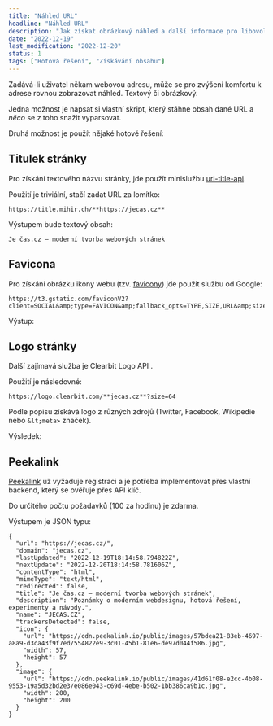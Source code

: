 ```yaml
---
title: "Náhled URL"
headline: "Náhled URL"
description: "Jak získat obrázkový náhled a další informace pro libovolnou URL."
date: "2022-12-19"
last_modification: "2022-12-20"
status: 1
tags: ["Hotová řešení", "Získávání obsahu"]
---
```


Zadává-li uživatel někam webovou adresu, může se pro zvýšení komfortu k adrese rovnou zobrazovat náhled. Textový či obrázkový.

Jedna možnost je napsat si vlastní skript, který stáhne obsah dané URL a *něco* se z toho snažit vyparsovat.

Druhá možnost je použít nějaké hotové řešení:

## Titulek stránky

Pro získání textového názvu stránky, jde použít minislužbu [url-title-api](https://github.com/plibither8/url-title-api).

Použití je triviální, stačí zadat URL za lomítko:

```
https://title.mihir.ch/**https://jecas.cz**
```

Výstupem bude textový obsah:

```
Je čas.cz – moderní tvorba webových stránek
```

## Favicona

Pro získání obrázku ikony webu (tzv. [favicony](/favicon)) jde použít službu od Google:

```
https://t3.gstatic.com/faviconV2?client=SOCIAL&amp;type=FAVICON&amp;fallback_opts=TYPE,SIZE,URL&amp;size=64&amp;url=**http://jecas.cz**
```

Výstup:

## Logo stránky

Další zajímavá služba je Clearbit Logo API
.

Použití je následovné:

```
https://logo.clearbit.com/**jecas.cz**?size=64
```

Podle popisu získává logo z různých zdrojů (Twitter, Facebook, Wikipedie nebo `&lt;meta>` značek).

Výsledek:

## Peekalink

[Peekalink](https://www.peekalink.io) už vyžaduje registraci a je potřeba implementovat přes vlastní backend, který se ověřuje přes API klíč.

Do určitého počtu požadavků (100 za hodinu) je zdarma.

Výstupem je JSON typu:

```
{
  "url": "https://jecas.cz/",
  "domain": "jecas.cz",
  "lastUpdated": "2022-12-19T18:14:58.794822Z",
  "nextUpdate": "2022-12-20T18:14:58.781606Z",
  "contentType": "html",
  "mimeType": "text/html",
  "redirected": false,
  "title": "Je čas.cz – moderní tvorba webových stránek",
  "description": "Poznámky o moderním webdesignu, hotová řešení, experimenty a návody.",
  "name": "JECAS.CZ",
  "trackersDetected": false,
  "icon": {
    "url": "https://cdn.peekalink.io/public/images/57bdea21-83eb-4697-a8a9-d3ca43f9f7ed/554822e9-3c01-45b1-81e6-de97d044f586.jpg",
    "width": 57,
    "height": 57
  },
  "image": {
    "url": "https://cdn.peekalink.io/public/images/41d61f08-e2cc-4b08-9553-19a5d32bd2e3/e086e043-c69d-4ebe-b502-1bb386ca9b1c.jpg",
    "width": 200,
    "height": 200
  }
}
```